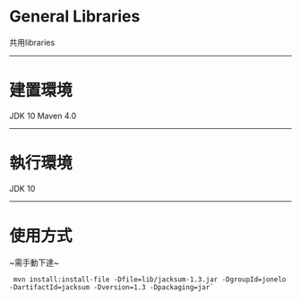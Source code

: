 # General Libraries
共用libraries

-----
# 建置環境 
JDK 10
Maven 4.0

-----
# 執行環境
JDK 10

---
# 使用方式

~需手動下達~
```
 mvn install:install-file -Dfile=lib/jacksum-1.3.jar -DgroupId=jonelo -DartifactId=jacksum -Dversion=1.3 -Dpackaging=jar`
```
